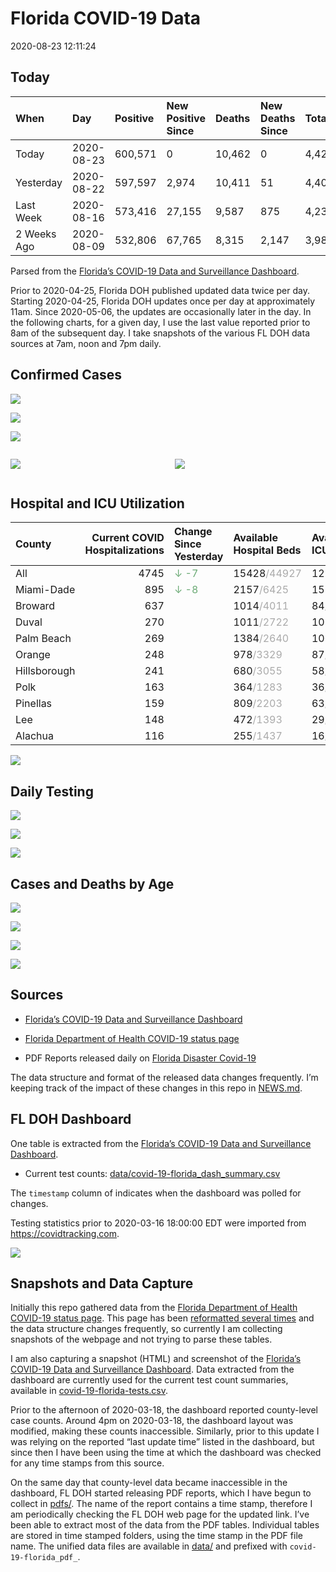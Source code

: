 Florida COVID-19 Data
================
2020-08-23 12:11:24

## Today

| When        | Day        | Positive | New Positive Since | Deaths | New Deaths Since | Total     |
| :---------- | :--------- | :------- | :----------------- | :----- | :--------------- | :-------- |
| Today       | 2020-08-23 | 600,571  | 0                  | 10,462 | 0                | 4,428,633 |
| Yesterday   | 2020-08-22 | 597,597  | 2,974              | 10,411 | 51               | 4,401,847 |
| Last Week   | 2020-08-16 | 573,416  | 27,155             | 9,587  | 875              | 4,232,628 |
| 2 Weeks Ago | 2020-08-09 | 532,806  | 67,765             | 8,315  | 2,147            | 3,985,663 |

Parsed from the [Florida’s COVID-19 Data and Surveillance
Dashboard](https://fdoh.maps.arcgis.com/apps/opsdashboard/index.html#/8d0de33f260d444c852a615dc7837c86).

Prior to 2020-04-25, Florida DOH published updated data twice per day.
Starting 2020-04-25, Florida DOH updates once per day at approximately
11am. Since 2020-05-06, the updates are occasionally later in the day.
In the following charts, for a given day, I use the last value reported
prior to 8am of the subsequent day. I take snapshots of the various FL
DOH data sources at 7am, noon and 7pm daily.

## Confirmed Cases

![](plots/covid-19-florida-daily-test-changes.png)

![](plots/covid-19-florida-deaths-by-day.png)

![](plots/covid-19-florida-county-top-6.png)

<div class="columns">

<div class="column is-full-mobile">

![](plots/covid-19-florida-testing.png)

</div>

<div class="column is-full-mobile">

![](plots/covid-19-florida-total-positive.png)

</div>

</div>

## Hospital and ICU Utilization

| County       | Current COVID Hospitalizations | Change Since Yesterday                   | Available Hospital Beds                      | Available ICU Beds                         |
| :----------- | -----------------------------: | :--------------------------------------- | :------------------------------------------- | :----------------------------------------- |
| All          |                           4745 | <span style="color: #6BAA75">↓ -7</span> | 15428<span style="color: #aaa">/44927</span> | 1259<span style="color: #aaa">/4848</span> |
| Miami-Dade   |                            895 | <span style="color: #6BAA75">↓ -8</span> | 2157<span style="color: #aaa">/6425</span>   | 157<span style="color: #aaa">/818</span>   |
| Broward      |                            637 |                                          | 1014<span style="color: #aaa">/4011</span>   | 84<span style="color: #aaa">/423</span>    |
| Duval        |                            270 |                                          | 1011<span style="color: #aaa">/2722</span>   | 105<span style="color: #aaa">/336</span>   |
| Palm Beach   |                            269 |                                          | 1384<span style="color: #aaa">/2640</span>   | 106<span style="color: #aaa">/305</span>   |
| Orange       |                            248 |                                          | 978<span style="color: #aaa">/3329</span>    | 87<span style="color: #aaa">/285</span>    |
| Hillsborough |                            241 |                                          | 680<span style="color: #aaa">/3055</span>    | 58<span style="color: #aaa">/306</span>    |
| Polk         |                            163 |                                          | 364<span style="color: #aaa">/1283</span>    | 36<span style="color: #aaa">/134</span>    |
| Pinellas     |                            159 |                                          | 809<span style="color: #aaa">/2203</span>    | 63<span style="color: #aaa">/239</span>    |
| Lee          |                            148 |                                          | 472<span style="color: #aaa">/1393</span>    | 29<span style="color: #aaa">/112</span>    |
| Alachua      |                            116 |                                          | 255<span style="color: #aaa">/1437</span>    | 16<span style="color: #aaa">/292</span>    |

![](plots/covid-19-florida-icu-usage.png)

## Daily Testing

![](plots/covid-19-florida-tests-per-case.png)

<!-- ![](plots/covid-19-florida-change-new-cases.png) -->

![](plots/covid-19-florida-tests-percent-positive.png)

![](plots/covid-19-florida-test-and-case-growth.png)

## Cases and Deaths by Age

![](plots/covid-19-florida-weekly-events-by-age.png)

![](plots/covid-19-florida-age.png)

![](plots/covid-19-florida-age-deaths.png)

![](plots/covid-19-florida-age-sex.png)

## Sources

  - [Florida’s COVID-19 Data and Surveillance
    Dashboard](https://fdoh.maps.arcgis.com/apps/opsdashboard/index.html#/8d0de33f260d444c852a615dc7837c86)

  - [Florida Department of Health COVID-19 status
    page](http://www.floridahealth.gov/diseases-and-conditions/COVID-19/)

  - PDF Reports released daily on [Florida Disaster
    Covid-19](http://www.floridahealth.gov/diseases-and-conditions/COVID-19/)

The data structure and format of the released data changes frequently.
I’m keeping track of the impact of these changes in this repo in
[NEWS.md](NEWS.md).

## FL DOH Dashboard

One table is extracted from the [Florida’s COVID-19 Data and
Surveillance
Dashboard](https://fdoh.maps.arcgis.com/apps/opsdashboard/index.html#/8d0de33f260d444c852a615dc7837c86).

  - Current test counts:
    [data/covid-19-florida\_dash\_summary.csv](data/covid-19-florida_dash_summary.csv)

The `timestamp` column of indicates when the dashboard was polled for
changes.

Testing statistics prior to 2020-03-16 18:00:00 EDT were imported from
<https://covidtracking.com>.

![](screenshots/fodh_maps_arcgis_com__apps__opsdashboard.png)

## Snapshots and Data Capture

Initially this repo gathered data from the [Florida Department of Health
COVID-19 status
page](http://www.floridahealth.gov/diseases-and-conditions/COVID-19/).
This page has been [reformatted several
times](screenshots/floridahealth_gov__diseases-and-conditions__COVID-19.png)
and the data structure changes frequently, so currently I am collecting
snapshots of the webpage and not trying to parse these tables.

I am also capturing a snapshot (HTML) and screenshot of the [Florida’s
COVID-19 Data and Surveillance
Dashboard](https://fdoh.maps.arcgis.com/apps/opsdashboard/index.html#/8d0de33f260d444c852a615dc7837c86).
Data extracted from the dashboard are currently used for the current
test count summaries, available in
[covid-19-florida-tests.csv](covid-19-florida-tests.csv).

Prior to the afternoon of 2020-03-18, the dashboard reported
county-level case counts. Around 4pm on 2020-03-18, the dashboard layout
was modified, making these counts inaccessible. Similarly, prior to this
update I was relying on the reported “last update time” listed in the
dashboard, but since then I have been using the time at which the
dashboard was checked for any time stamps from this source.

On the same day that county-level data became inaccessible in the
dashboard, FL DOH started releasing PDF reports, which I have begun to
collect in [pdfs/](pdfs/). The name of the report contains a time stamp,
therefore I am periodically checking the FL DOH web page for the updated
link. I’ve been able to extract most of the data from the PDF tables.
Individual tables are stored in time stamped folders, using the time
stamp in the PDF file name. The unified data files are available in
[data/](data/) and prefixed with `covid-19-florida_pdf_`.

